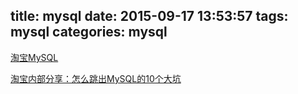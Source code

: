 title: mysql
date: 2015-09-17 13:53:57
tags: mysql
categories: mysql
---



[淘宝MySQL](http://mysql.taobao.org)

[淘宝内部分享：怎么跳出MySQL的10个大坑](http://www.csdn.net/article/2015-01-16/2823591)